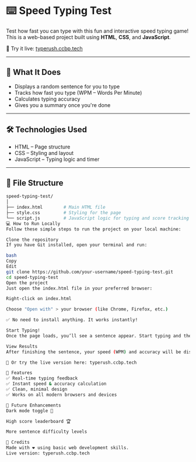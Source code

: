 # ⌨️ Speed Typing Test

Test how fast you can type with this fun and interactive speed typing game!  
This is a web-based project built using **HTML**, **CSS**, and **JavaScript**.

🎯 Try it live: [typerush.ccbp.tech](https://typerush.ccbp.tech)

---

## 🚀 What It Does

- Displays a random sentence for you to type
- Tracks how fast you type (WPM – Words Per Minute)
- Calculates typing accuracy
- Gives you a summary once you're done

---

## 🛠️ Technologies Used

- HTML – Page structure  
- CSS – Styling and layout  
- JavaScript – Typing logic and timer

---

## 📁 File Structure

```bash
speed-typing-test/
│
├── index.html        # Main HTML file
├── style.css         # Styling for the page
└── script.js         # JavaScript logic for typing and score tracking
💻 How to Run Locally
Follow these simple steps to run the project on your local machine:

Clone the repository
If you have Git installed, open your terminal and run:

bash
Copy
Edit
git clone https://github.com/your-username/speed-typing-test.git
cd speed-typing-test
Open the project
Just open the index.html file in your preferred browser:

Right-click on index.html

Choose "Open with" > your browser (like Chrome, Firefox, etc.)

✅ No need to install anything. It works instantly!

Start Typing!
Once the page loads, you’ll see a sentence appear. Start typing and the timer will begin automatically.

View Results
After finishing the sentence, your speed (WPM) and accuracy will be displayed.

🔗 Or try the live version here: typerush.ccbp.tech

📌 Features
✅ Real-time typing feedback
✅ Instant speed & accuracy calculation
✅ Clean, minimal design
✅ Works on all modern browsers and devices

🌟 Future Enhancements
Dark mode toggle 🌙

High score leaderboard 🏆

More sentence difficulty levels

🙌 Credits
Made with ❤️ using basic web development skills.
Live version: typerush.ccbp.tech
